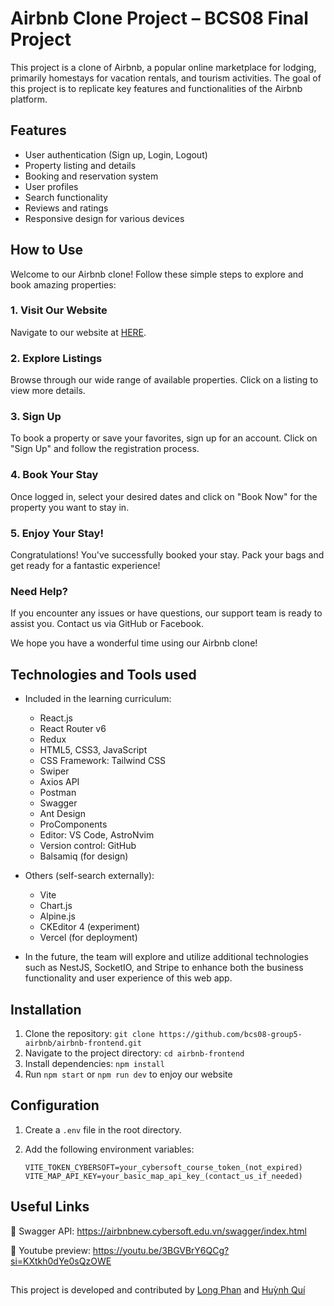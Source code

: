 # Airbnb Clone Project – BCS08 Final Project

This project is a clone of Airbnb, a popular online marketplace for lodging, primarily homestays for vacation rentals, and tourism activities. The goal of this project is to replicate key features and functionalities of the Airbnb platform.

## Features

- User authentication (Sign up, Login, Logout)
- Property listing and details
- Booking and reservation system
- User profiles
- Search functionality
- Reviews and ratings
- Responsive design for various devices

## How to Use

Welcome to our Airbnb clone! Follow these simple steps to explore and book amazing properties:

### 1. Visit Our Website

Navigate to our website at [HERE](https://bcs08g5-room-rental-service.vercel.app).

### 2. Explore Listings

Browse through our wide range of available properties. Click on a listing to view more details.

### 3. Sign Up

To book a property or save your favorites, sign up for an account. Click on "Sign Up" and follow the registration process.

### 4. Book Your Stay

Once logged in, select your desired dates and click on "Book Now" for the property you want to stay in.

### 5. Enjoy Your Stay!

Congratulations! You've successfully booked your stay. Pack your bags and get ready for a fantastic experience!

### Need Help?

If you encounter any issues or have questions, our support team is ready to assist you. Contact us via GitHub or Facebook.

We hope you have a wonderful time using our Airbnb clone!

## Technologies and Tools used

- Included in the learning curriculum:

  - React.js
  - React Router v6
  - Redux
  - HTML5, CSS3, JavaScript
  - CSS Framework: Tailwind CSS
  - Swiper
  - Axios API
  - Postman
  - Swagger
  - Ant Design
  - ProComponents
  - Editor: VS Code, AstroNvim
  - Version control: GitHub
  - Balsamiq (for design)

- Others (self-search externally):

  - Vite
  - Chart.js
  - Alpine.js
  - CKEditor 4 (experiment)
  - Vercel (for deployment)
 
- In the future, the team will explore and utilize additional technologies such as NestJS, SocketIO, and Stripe to enhance both the business functionality and user experience of this web app.

## Installation

1. Clone the repository: `git clone https://github.com/bcs08-group5-airbnb/airbnb-frontend.git`
2. Navigate to the project directory: `cd airbnb-frontend`
3. Install dependencies: `npm install`
4. Run `npm start` or `npm run dev` to enjoy our website

## Configuration

1. Create a `.env` file in the root directory.
2. Add the following environment variables:

   ```env
   VITE_TOKEN_CYBERSOFT=your_cybersoft_course_token_(not_expired)
   VITE_MAP_API_KEY=your_basic_map_api_key_(contact_us_if_needed)
   ```

## Useful Links

🌟 Swagger API: https://airbnbnew.cybersoft.edu.vn/swagger/index.html

🌟 Youtube preview: https://youtu.be/3BGVBrY6QCg?si=KXtkh0dYe0sQzOWE

##

This project is developed and contributed by [Long Phan](https://github.com/longphanquangminh) and [Huỳnh Quí](https://github.com/HuynhQuiLe)
